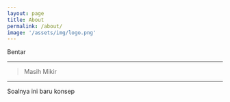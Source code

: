 ```yaml
---
layout: page
title: About
permalink: /about/
image: '/assets/img/logo.png'
---
```


Bentar

***

> Masih Mikir

***

Soalnya ini baru konsep 
